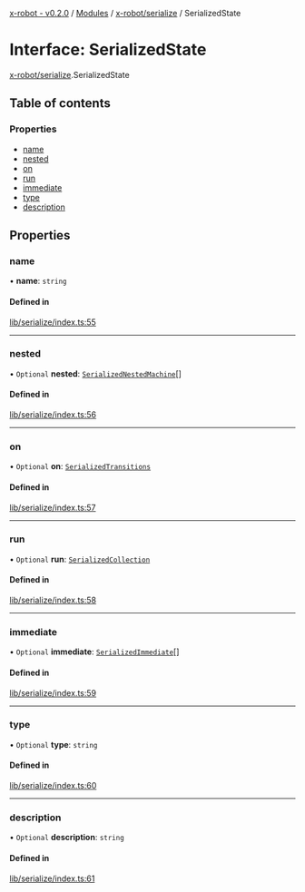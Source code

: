 [x-robot - v0.2.0](../README.md) / [Modules](../modules.md) / [x-robot/serialize](../modules/x_robot_serialize.md) / SerializedState

# Interface: SerializedState

[x-robot/serialize](../modules/x_robot_serialize.md).SerializedState

## Table of contents

### Properties

- [name](x_robot_serialize.SerializedState.md#name)
- [nested](x_robot_serialize.SerializedState.md#nested)
- [on](x_robot_serialize.SerializedState.md#on)
- [run](x_robot_serialize.SerializedState.md#run)
- [immediate](x_robot_serialize.SerializedState.md#immediate)
- [type](x_robot_serialize.SerializedState.md#type)
- [description](x_robot_serialize.SerializedState.md#description)

## Properties

### name

• **name**: `string`

#### Defined in

[lib/serialize/index.ts:55](https://github.com/Masquerade-Circus/x-robot/blob/0346b56/lib/serialize/index.ts#L55)

___

### nested

• `Optional` **nested**: [`SerializedNestedMachine`](x_robot_serialize.SerializedNestedMachine.md)[]

#### Defined in

[lib/serialize/index.ts:56](https://github.com/Masquerade-Circus/x-robot/blob/0346b56/lib/serialize/index.ts#L56)

___

### on

• `Optional` **on**: [`SerializedTransitions`](x_robot_serialize.SerializedTransitions.md)

#### Defined in

[lib/serialize/index.ts:57](https://github.com/Masquerade-Circus/x-robot/blob/0346b56/lib/serialize/index.ts#L57)

___

### run

• `Optional` **run**: [`SerializedCollection`](x_robot_serialize.SerializedCollection.md)

#### Defined in

[lib/serialize/index.ts:58](https://github.com/Masquerade-Circus/x-robot/blob/0346b56/lib/serialize/index.ts#L58)

___

### immediate

• `Optional` **immediate**: [`SerializedImmediate`](x_robot_serialize.SerializedImmediate.md)[]

#### Defined in

[lib/serialize/index.ts:59](https://github.com/Masquerade-Circus/x-robot/blob/0346b56/lib/serialize/index.ts#L59)

___

### type

• `Optional` **type**: `string`

#### Defined in

[lib/serialize/index.ts:60](https://github.com/Masquerade-Circus/x-robot/blob/0346b56/lib/serialize/index.ts#L60)

___

### description

• `Optional` **description**: `string`

#### Defined in

[lib/serialize/index.ts:61](https://github.com/Masquerade-Circus/x-robot/blob/0346b56/lib/serialize/index.ts#L61)
